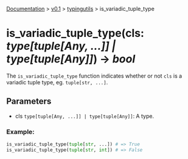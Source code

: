[Documentation](/docs/documentation.md) >
 [v0.1](/docs/0.1/version.md) >
  [typingutils](/docs/0.1/typingutils/module.md) >
   is_variadic_tuple_type

# is_variadic_tuple_type(cls: _type[tuple[Any, ...]] | type[tuple[Any]]_) -> _bool_

The `is_variadic_tuple_type` function  indicates whether or not `cls` is a variadic tuple type, eg. `tuple[str, ...]`.

## Parameters

- cls `type[tuple[Any, ...]] | type[tuple[Any]]`: A type.

### Example:
```python
is_variadic_tuple_type(tuple[str, ...]) # => True
is_variadic_tuple_type(tuple[str, int]) # => False
```